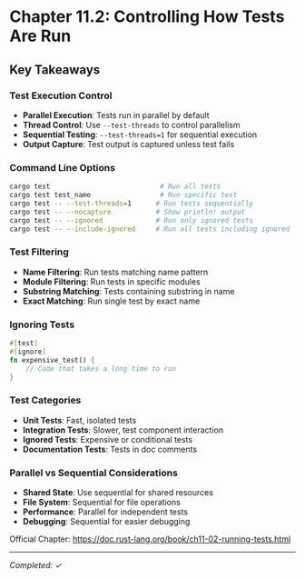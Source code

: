 # Chapter 11.2: Controlling How Tests Are Run

## Key Takeaways

### Test Execution Control
- **Parallel Execution**: Tests run in parallel by default
- **Thread Control**: Use `--test-threads` to control parallelism
- **Sequential Testing**: `--test-threads=1` for sequential execution
- **Output Capture**: Test output is captured unless test fails

### Command Line Options
```bash
cargo test                           # Run all tests
cargo test test_name                 # Run specific test
cargo test -- --test-threads=1      # Run tests sequentially
cargo test -- --nocapture           # Show println! output
cargo test -- --ignored             # Run only ignored tests
cargo test -- --include-ignored     # Run all tests including ignored
```

### Test Filtering
- **Name Filtering**: Run tests matching name pattern
- **Module Filtering**: Run tests in specific modules
- **Substring Matching**: Tests containing substring in name
- **Exact Matching**: Run single test by exact name

### Ignoring Tests
```rust
#[test]
#[ignore]
fn expensive_test() {
    // Code that takes a long time to run
}
```

### Test Categories
- **Unit Tests**: Fast, isolated tests
- **Integration Tests**: Slower, test component interaction
- **Ignored Tests**: Expensive or conditional tests
- **Documentation Tests**: Tests in doc comments

### Parallel vs Sequential Considerations
- **Shared State**: Use sequential for shared resources
- **File System**: Sequential for file operations
- **Performance**: Parallel for independent tests
- **Debugging**: Sequential for easier debugging

Official Chapter: https://doc.rust-lang.org/book/ch11-02-running-tests.html

---
*Completed: ✓*